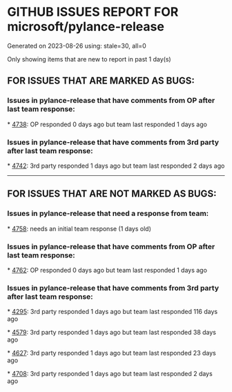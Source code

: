 
# GITHUB ISSUES REPORT FOR microsoft/pylance-release


Generated on 2023-08-26 using: stale=30, all=0


Only showing items that are new to report in past 1 day(s)


## FOR ISSUES THAT ARE MARKED AS BUGS:


### Issues in pylance-release that have comments from OP after last team response:


\* [4738](https://github.com/microsoft/pylance-release/issues/4738 "Import suggestion should suggest collections.abc instead of typing for container types"): OP responded 0 days ago but team last responded 1 days ago

### Issues in pylance-release that have comments from 3rd party after last team response:


\* [4742](https://github.com/microsoft/pylance-release/issues/4742 "Pylance is not work for jupyter notebook in VScode"): 3rd party responded 1 days ago but team last responded 2 days ago

---

## FOR ISSUES THAT ARE NOT MARKED AS BUGS:


### Issues in pylance-release that need a response from team:


\* [4758](https://github.com/microsoft/pylance-release/issues/4758 "semantic modifiers : BuiltinConstants don't have the TypeHint modifier when they should"): needs an initial team response (1 days old)

### Issues in pylance-release that have comments from OP after last team response:


\* [4762](https://github.com/microsoft/pylance-release/issues/4762 "[Bug] Incorrect reportShadowedImports on Python 3.10 venv and override"): OP responded 0 days ago but team last responded 1 days ago

### Issues in pylance-release that have comments from 3rd party after last team response:


\* [4295](https://github.com/microsoft/pylance-release/issues/4295 "Slow computer -> &quot;Expected 0 positional arguments&quot;"): 3rd party responded 1 days ago but team last responded 116 days ago

\* [4579](https://github.com/microsoft/pylance-release/issues/4579 "How do we change the locale in Pylance's error message?"): 3rd party responded 1 days ago but team last responded 38 days ago

\* [4627](https://github.com/microsoft/pylance-release/issues/4627 "Python language server stops after a few minutes"): 3rd party responded 1 days ago but team last responded 23 days ago

\* [4708](https://github.com/microsoft/pylance-release/issues/4708 "syntax high light is not working"): 3rd party responded 1 days ago but team last responded 2 days ago
